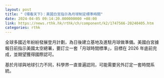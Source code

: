 ```yaml
---
layout: post
title: "《環看天下》：美國白宮指示為月球制定標準時間"
date: 2024-04-05 09:14:20.000000000 +08:00
link: https://news.rthk.hk/rthk/ch/component/k2/1747566-20240405.htm
categories: rthk
---
```


全球多國近年紛紛發展登月計劃，為日後建立基地及進駐月球做準備。美國白宮據報日前指示美國太空總署，要訂立一套「月球時間標準」，目標在 2026 年底前完成，並期望獲得國際認可。

基於月球與地球引力不同，科學界一直普遍認同，可能需要另外訂定一套時間系統。
